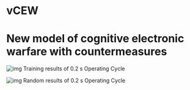 # vCEW
# New model of cognitive electronic warfare with countermeasures
 ![img](https://github.com/youshixun/vCEW/blob/master/Explorer_V1/0.2_TRAINING.gif)
 Training results of 0.2 s Operating Cycle

 ![img](https://github.com/youshixun/vCEW/blob/master/Explorer_V1/0.2_RANDOM.gif)
 Random results of 0.2 s Operating Cycle
